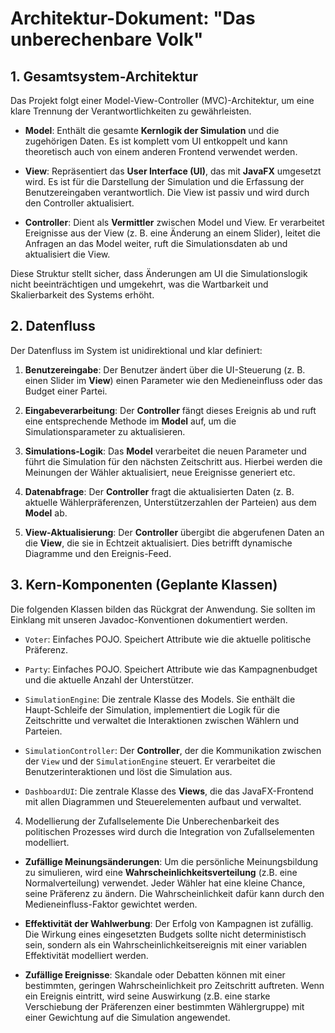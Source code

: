 # Architektur-Dokument: "Das unberechenbare Volk"
## 1. Gesamtsystem-Architektur
Das Projekt folgt einer Model-View-Controller (MVC)-Architektur, um eine klare Trennung der Verantwortlichkeiten zu gewährleisten.

 - **Model**: Enthält die gesamte **Kernlogik der Simulation** und die zugehörigen Daten. Es ist komplett vom UI entkoppelt und kann theoretisch auch von einem anderen Frontend verwendet werden.

- **View**: Repräsentiert das **User Interface (UI)**, das mit **JavaFX** umgesetzt wird. Es ist für die Darstellung der Simulation und die Erfassung der Benutzereingaben verantwortlich. Die View ist passiv und wird durch den Controller aktualisiert.

- **Controller**: Dient als **Vermittler** zwischen Model und View. Er verarbeitet Ereignisse aus der View (z. B. eine Änderung an einem Slider), leitet die Anfragen an das Model weiter, ruft die Simulationsdaten ab und aktualisiert die View.

Diese Struktur stellt sicher, dass Änderungen am UI die Simulationslogik nicht beeinträchtigen und umgekehrt, was die Wartbarkeit und Skalierbarkeit des Systems erhöht.

## 2. Datenfluss
Der Datenfluss im System ist unidirektional und klar definiert:

1. **Benutzereingabe**: Der Benutzer ändert über die UI-Steuerung (z. B. einen Slider im **View**) einen Parameter wie den Medieneinfluss oder das Budget einer Partei.

2. **Eingabeverarbeitung**: Der **Controller** fängt dieses Ereignis ab und ruft eine entsprechende Methode im **Model** auf, um die Simulationsparameter zu aktualisieren.

3. **Simulations-Logik**: Das **Model** verarbeitet die neuen Parameter und führt die Simulation für den nächsten Zeitschritt aus. Hierbei werden die Meinungen der Wähler aktualisiert, neue Ereignisse generiert etc.

4. **Datenabfrage**: Der **Controller** fragt die aktualisierten Daten (z. B. aktuelle Wählerpräferenzen, Unterstützerzahlen der Parteien) aus dem **Model** ab.

5. **View-Aktualisierung**: Der **Controller** übergibt die abgerufenen Daten an die **View**, die sie in Echtzeit aktualisiert. Dies betrifft dynamische Diagramme und den Ereignis-Feed.

## 3. Kern-Komponenten (Geplante Klassen)
Die folgenden Klassen bilden das Rückgrat der Anwendung. Sie sollten im Einklang mit unseren Javadoc-Konventionen dokumentiert werden.

- `Voter`: Einfaches POJO. Speichert Attribute wie die aktuelle politische Präferenz.

- `Party`: Einfaches POJO. Speichert Attribute wie das Kampagnenbudget und die aktuelle Anzahl der Unterstützer.

- `SimulationEngine`: Die zentrale Klasse des Models. Sie enthält die Haupt-Schleife der Simulation, implementiert die Logik für die Zeitschritte und verwaltet die Interaktionen zwischen Wählern und Parteien.

- `SimulationController`: Der **Controller**, der die Kommunikation zwischen der `View` und der `SimulationEngine` steuert. Er verarbeitet die Benutzerinteraktionen und löst die Simulation aus.

- `DashboardUI`: Die zentrale Klasse des **Views**, die das JavaFX-Frontend mit allen Diagrammen und Steuerelementen aufbaut und verwaltet.

4. Modellierung der Zufallselemente
Die Unberechenbarkeit des politischen Prozesses wird durch die Integration von Zufallselementen modelliert.

- **Zufällige Meinungsänderungen**: Um die persönliche Meinungsbildung zu simulieren, wird eine **Wahrscheinlichkeitsverteilung** (z.B. eine Normalverteilung) verwendet. Jeder Wähler hat eine kleine Chance, seine Präferenz zu ändern. Die Wahrscheinlichkeit dafür kann durch den Medieneinfluss-Faktor gewichtet werden.

- **Effektivität der Wahlwerbung**: Der Erfolg von Kampagnen ist zufällig. Die Wirkung eines eingesetzten Budgets sollte nicht deterministisch sein, sondern als ein Wahrscheinlichkeitsereignis mit einer variablen Effektivität modelliert werden.

- **Zufällige Ereignisse**: Skandale oder Debatten können mit einer bestimmten, geringen Wahrscheinlichkeit pro Zeitschritt auftreten. Wenn ein Ereignis eintritt, wird seine Auswirkung (z.B. eine starke Verschiebung der Präferenzen einer bestimmten Wählergruppe) mit einer Gewichtung auf die Simulation angewendet.

